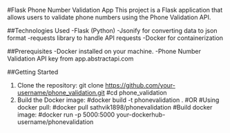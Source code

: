 #Flask Phone Number Validation App
This project is a Flask application that allows users to validate phone numbers using the Phone Validation API.

##Technologies Used
  -Flask (Python)
  -Jsonify for converting data to json format
  -requests library to handle API requests
  -Docker for containerization

##Prerequisites
  -Docker installed on your machine.
  -Phone Number Validation API key from app.abstractapi.com

##Getting Started
1. Clone the repository:
git clone https://github.com/your-username/phone_validation.git
#cd phone_validation
2. Build the Docker image:
#docker build -t phonevalidation . 
#OR
#Using docker pull:
#docker pull sathvik1898/phonevalidation
#Build docker image:
#docker run -p 5000:5000 your-dockerhub-username/phonevalidation
